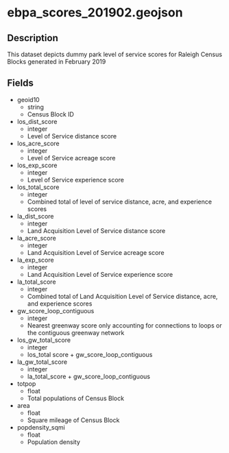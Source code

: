 # ebpa_scores_201902.geojson

## Description

This dataset depicts dummy park level of service scores for Raleigh Census Blocks generated in February 2019

## Fields

- geoid10
  - string
  - Census Block ID
- los_dist_score
  - integer
  - Level of Service distance score
- los_acre_score
  - integer
  - Level of Service acreage score
- los_exp_score
  - integer
  - Level of Service experience score
- los_total_score
  - integer
  - Combined total of level of service distance, acre, and experience scores
- la_dist_score
  - integer
  - Land Acquisition Level of Service distance score
- la_acre_score
  - integer
  - Land Acquisition Level of Service acreage score
- la_exp_score
  - integer
  - Land Acquisition Level of Service experience score
- la_total_score
  - integer
  - Combined total of Land Acquisition Level of Service distance, acre, and experience scores
- gw_score_loop_contiguous
  - integer
  - Nearest greenway score only accounting for connections to loops or the contiguous greenway network
- los_gw_total_score
  - integer
  - los_total score + gw_score_loop_contiguous
- la_gw_total_score
  - integer
  - la_total_score + gw_score_loop_contiguous
- totpop
  - float
  - Total populations of Census Block
- area
  - float
  - Square mileage of Census Block
- popdensity_sqmi
  - float
  - Population density

